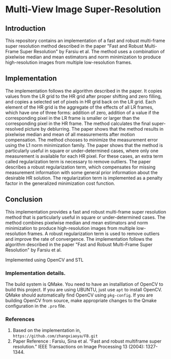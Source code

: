 # Multi-View Image Super-Resolution

## Introduction

This repository contains an implementation of a fast and robust multi-frame super resolution method described in the paper "Fast and Robust Multi-Frame Super Resolution" by Farsiu et al. The method uses a combination of pixelwise median and mean estimators and norm minimization to produce high-resolution images from multiple low-resolution frames.

## Implementation

The implementation follows the algorithm described in the paper. It copies values from the LR grid to the HR grid after proper shifting and zero filling, and copies a selected set of pixels in HR grid back on the LR grid. Each element of the HR grid is the aggregate of the effects of all LR frames, which have one of three forms: addition of zero, addition of a value if the corresponding pixel in the LR frame is smaller or larger than the corresponding pixel in the HR frame.
The method calculates the final super-resolved picture by deblurring. The paper shows that the method results in pixelwise median and mean of all measurements after motion compensation. The method chooses to minimize the measurement error using the L1 norm minimization family.
The paper shows that the method is particularly useful in square or under-determined cases, where only one measurement is available for each HR pixel. For these cases, an extra term called regularization term is necessary to remove outliers. The paper describes a robust regularization term, which compensates for missing measurement information with some general prior information about the desirable HR solution. The regularization term is implemented as a penalty factor in the generalized minimization cost function.

## Conclusion

This implementation provides a fast and robust multi-frame super resolution method that is particularly useful in square or under-determined cases. The method combines pixelwise median and mean estimators and norm minimization to produce high-resolution images from multiple low-resolution frames. A robust regularization term is used to remove outliers and improve the rate of convergence. The implementation follows the algorithm described in the paper "Fast and Robust Multi-Frame Super Resolution" by Farsiu et al.

Implemented using OpenCV and STL

### Implementation details.

The build system is QMake. You need to have an installlation of OpenCV to build this project. If you are using UBUNTU, just use ```apt``` to install OpenCV. QMake should automatically find OpenCV using ```pkg-config```. If you are building OpenCV from source, make appropriate changes to the Qmake configuration in the ```.pro``` file.

### References

1. Based on the implementation in, ```https://github.com/zhangxiaoya/FB.git```
2. Paper Reference : Farsiu, Sina et al. “Fast and robust multiframe super resolution.” IEEE Transactions on Image Processing 13 (2004): 1327-1344.

